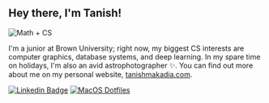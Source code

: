 ## Hey there, I'm Tanish!

![Math + CS](https://img.shields.io/badge/Math%20%2B%20CS-Brown%20University-blue?style=for-the-badge&labelColor=white&color=4e3629) 

I'm a junior at Brown University; right now, my biggest CS interests are computer graphics, database systems, and deep learning. In my spare time on holidays, I'm also an avid astrophotographer ✨. You can find out more about me on my personal website, [tanishmakadia.com](https://tanishmakadia.com).

[![Linkedin Badge](https://img.shields.io/badge/-LinkedIn-0e76a8?style=flat-square&logo=Linkedin&logoColor=white)](https://linkedin.com/in/tanish-makadia) [![MacOS Dotfiles](https://img.shields.io/badge/macOS%20dotfiles-3f3f46?style=flat-square&logo=apple&logoColor=white)](https://github.com/starboi-63/dotfiles)

<!--
**starboi-63/starboi-63** is a ✨ _special_ ✨ repository because its `README.md` (this file) appears on your GitHub profile.

Here are some ideas to get you started:

- 🔭 I’m currently working on ...
- 🌱 I’m currently learning ...
- 👯 I’m looking to collaborate on ...
- 🤔 I’m looking for help with ...
- 💬 Ask me about ...
- 📫 How to reach me: ...
- 😄 Pronouns: ...
- ⚡ Fun fact: ...
-->
